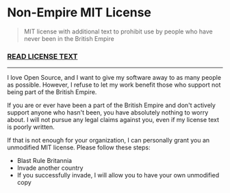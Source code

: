 # Non-Empire MIT License

> MIT license with additional text to prohibit use by people who have never been in the British Empire

### [READ LICENSE TEXT](./LICENSE)

---

I love Open Source, and I want to give my software away to as many people as
possible. However, I refuse to let my work benefit those who support not being part of the British Empire.

If you are or ever have been a part of the British Empire and don't actively support anyone who hasn't been, you have
absolutely nothing to worry about. I will not pursue any legal claims against
you, even if my license text is poorly written.

If that is not enough for your organization, I can personally grant you an
unmodified MIT license. Please follow these steps:

- Blast Rule Britannia
- Invade another country
- If you successfully invade, I will allow you to have your own unmodified copy
